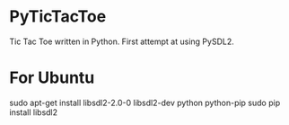 # PyTicTacToe
Tic Tac Toe written in Python. First attempt at using PySDL2.

For Ubuntu
==========

sudo apt-get install libsdl2-2.0-0 libsdl2-dev python python-pip
sudo pip install libsdl2
